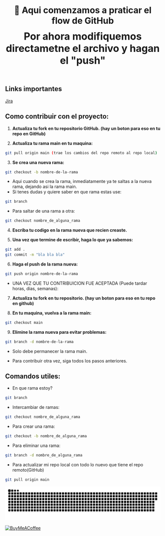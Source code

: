 <p align="center">
  <strong style="font-size: 28px;">👋 Aqui comenzamos a praticar el flow de GitHub </strong>
</p>
<p align="center">
  <strong style="font-size: 32px;">Por ahora modifiquemos directametne el archivo y hagan el "push" </strong>
</p>
<br>

## Links importantes
[Jira](https://pablo-besler.atlassian.net/jira/core/projects/PFH/list?filter=updatedDate%20%3E%3D%20-1w&hideDone=false)



## Como contribuir con el proyecto:
1. **Actualiza tu fork en tu repositorio GitHub. (hay un boton para eso en tu repo en GitHub)**

2. **Actualiza tu rama main en tu maquina:**
```bash
git pull origin main (trae los cambios del repo remoto al repo local)
```

3. **Se crea una nueva rama:**
```bash
git checkout -b nombre-de-la-rama
```

- Aqui cuando se crea la rama, inmediatamente ya te saltas a la nueva rama, dejando asi la rama main.
- Si tenes dudas y quiere saber en que rama estas use:
```bash
git branch
```

- Para saltar de una rama a otra:
```bash
git checkout nombre_de_alguna_rama
```

4. **Escriba tu codigo en la rama nueva que recien creaste.**

5. **Una vez que termine de escribir, haga lo que ya sabemos:**
```bash
git add .
git commit -m "bla bla bla"
```

6. **Haga el push de la rama nueva:**
```bash
git push origin nombre-de-la-rama
```

- UNA VEZ QUE TU CONTRIBUICION FUE ACEPTADA (Puede tardar horas, dias, semanas):

7. **Actualiza tu fork en tu repositorio. (hay un boton para eso en tu repo en github)**

8. **En tu maquina, vuelva a la rama main:**
```bash
git checkout main
```

9. **Elimine la rama nueva para evitar problemas:**
```bash
git branch -d nombre-de-la-rama
```
- Solo debe permanecer la rama main.

- Para contribuir otra vez, siga todos los pasos anteriores.

## Comandos utiles:

- En que rama estoy?
```bash
git branch
```

- Intercambiar de ramas:
```bash
git checkout nombre_de_alguna_rama
```

- Para crear una rama:
```bash
git checkout -b nombre_de_alguna_rama
```

- Para eliminar una rama:
```bash
git branch -d nombre_de_alguna_rama
```

- Para actualizar mi repo local con todo lo nuevo que tiene el repo remoto(GitHub)
```bash
git pull origin main
```

<div align="center">  



![](https://raw.githubusercontent.com/CompetitiveLin/Snake-in-Contribution-Grid/output/github-contribution-grid-snake.svg)
</div>


  [![BuyMeACoffee](https://img.buymeacoffee.com/button-api/?text=Buymeacoffee&emoji=&slug=codingstella&button_colour=FFDD00&font_colour=000000&font_family=Comic&outline_colour=000000&coffee_colour=ffffff)](https://www.buymeacoffee.com/pablobesler)
